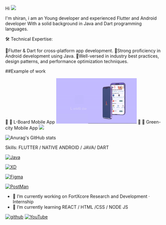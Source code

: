 Hi <img src="https://github.com/abdoachhoubi/abdoachhoubi/blob/main/gifs/Hi.gif" width="30"> </br>

I'm shiran, i am an Young developer and experienced Flutter and Android developer With a solid background in Java and Dart programming languages.

🛠️ Technical Expertise:

🔵Flutter & Dart for cross-platform app development.
🔵Strong proficiency in Android development using Java.
🔵Well-versed in industry best practices, design patterns, and performance optimization techniques.

##Example of work


🔵 🔭 L-Board Mobile App
<img src ="https://github.com/shiran02/shiran02/blob/main/AdvancedMobileAppPromoFree31-1-ezgif.com-video-to-gif-converter.gif" width ="256"/>
🔵 🌱 Green-city Mobile App
<img src ="https://github.com/shiran02/shiran02/blob/main/green_city.gif" width ="256"/>

![Anurag's GitHub stats](https://github-readme-stats.vercel.app/api?username=shiran02&theme=dark&show_icons=true)



Skills: FLUTTER / NATIVE ANDROID / JAVA/ DART 



<a href="https://www.oracle.com/java/" target="_blank" rel="noreferrer"><img src="https://raw.githubusercontent.com/danielcranney/readme-generator/main/public/icons/skills/java-colored.svg" width="36" height="36" alt="Java" /></a>

<a href="https://www.adobe.com/uk/products/xd.html" target="_blank" rel="noreferrer"><img src="https://raw.githubusercontent.com/danielcranney/readme-generator/main/public/icons/skills/xd-colored.svg" width="36" height="36" alt="XD" /></a>

<a href="https://www.figma.com/" target="_blank" rel="noreferrer"><img src="https://raw.githubusercontent.com/danielcranney/readme-generator/main/public/icons/skills/figma-colored.svg" width="36" height="36" alt="Figma" /></a>

<a href="https://www.postman.com/" target="_blank" rel="noreferrer"><img src="https://cc.sj-cdn.net/instructor/3d8458f2k85sh-postman/themes/24l6l4s6qhihn/header-logo.1646255364.svg" width="36" height="36" alt="PostMan" /></a>

- 🔭 I’m currently working on FortXcore Research and Development · Internship 
- 🌱 I’m currently learning REACT / HTML /CSS / NODE JS  


[<img src='https://cdn.jsdelivr.net/npm/simple-icons@3.0.1/icons/github.svg' alt='github' height='40'>](https://github.com/shiran02)  [<img src='https://cdn.jsdelivr.net/npm/simple-icons@3.0.1/icons/youtube.svg' alt='YouTube' height='40'>](https://www.youtube.com/channel/fj-3hcGCNw__sWMDQHzJ5A)  

